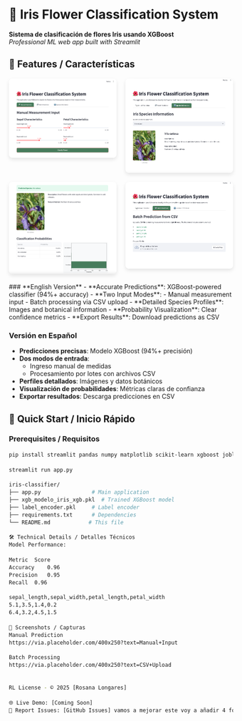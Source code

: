 # 🌸 Iris Flower Classification System

**Sistema de clasificación de flores Iris usando XGBoost**  
*Professional ML web app built with Streamlit*

## 🌟 Features / Características
<div style="display: grid; grid-template-columns: repeat(2, 1fr); gap: 20px; margin: 20px 0;"> <img src="./assets/iris1.png" alt="Entrada manual de datos" style="border-radius: 8px; box-shadow: 0 4px 8px rgba(0,0,0,0.1);"> <img src="./assets/iris2.png" alt="Carga de archivos CSV" style="border-radius: 8px; box-shadow: 0 4px 8px rgba(0,0,0,0.1);"> <img src="./assets/iris3.png" alt="Visualización de resultados" style="border-radius: 8px; box-shadow: 0 4px 8px rgba(0,0,0,0.1);"> <img src="./assets/iris4.png" alt="Perfiles de especies" style="border-radius: 8px; box-shadow: 0 4px 8px rgba(0,0,0,0.1);"> </div>
### **English Version**
- **Accurate Predictions**: XGBoost-powered classifier (94%+ accuracy)
- **Two Input Modes**:
  - Manual measurement input
  - Batch processing via CSV upload
- **Detailed Species Profiles**: Images and botanical information
- **Probability Visualization**: Clear confidence metrics
- **Export Results**: Download predictions as CSV

### **Versión en Español**
- **Predicciones precisas**: Modelo XGBoost (94%+ precisión)
- **Dos modos de entrada**:
  - Ingreso manual de medidas
  - Procesamiento por lotes con archivos CSV
- **Perfiles detallados**: Imágenes y datos botánicos
- **Visualización de probabilidades**: Métricas claras de confianza
- **Exportar resultados**: Descarga predicciones en CSV

## 🚀 Quick Start / Inicio Rápido

### Prerequisites / Requisitos
```bash
pip install streamlit pandas numpy matplotlib scikit-learn xgboost joblib pillow

streamlit run app.py

iris-classifier/
├── app.py                # Main application
├── xgb_modelo_iris_xgb.pkl  # Trained XGBoost model
├── label_encoder.pkl     # Label encoder
├── requirements.txt      # Dependencies
└── README.md            # This file

🛠 Technical Details / Detalles Técnicos
Model Performance:

Metric	Score
Accuracy	0.96
Precision	0.95
Recall	0.96

sepal_length,sepal_width,petal_length,petal_width
5.1,3.5,1.4,0.2
6.4,3.2,4.5,1.5

📸 Screenshots / Capturas
Manual Prediction
https://via.placeholder.com/400x250?text=Manual+Input

Batch Processing
https://via.placeholder.com/400x250?text=CSV+Upload


RL License - © 2025 [Rosana Longares]

🌐 Live Demo: [Coming Soon]
🐛 Report Issues: [GitHub Issues] vamos a mejorar este voy a añadir 4 fotos del streamlit